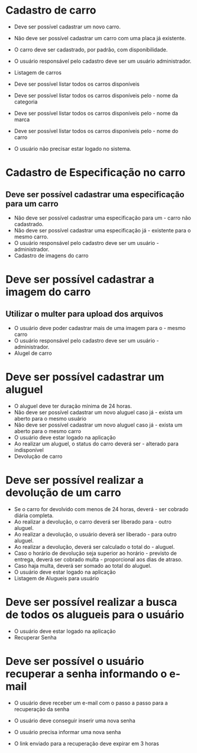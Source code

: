 # Cadastro de carro


- Deve ser possível cadastrar um novo carro.


- Não deve ser possível cadastrar um carro com uma placa já existente.
- O carro deve ser cadastrado, por padrão, com disponibilidade.
- O usuário responsável pelo cadastro deve ser um usuário administrador.
- Listagem de carros


- Deve ser possível listar todos os carros disponíveis
- Deve ser possível listar todos os carros disponíveis pelo - nome da categoria
- Deve ser possível listar todos os carros disponíveis pelo - nome da marca
- Deve ser possível listar todos os carros disponíveis pelo - nome do carro


- O usuário não precisar estar logado no sistema.
# Cadastro de Especificação no carro


## Deve ser possível cadastrar uma especificação para um carro


- Não deve ser possível cadastrar uma especificação para um - carro não cadastrado.
- Não deve ser possível cadastrar uma especificação já - existente para o mesmo carro.
- O usuário responsável pelo cadastro deve ser um usuário - administrador.
- Cadastro de imagens do carro


# Deve ser possível cadastrar a imagem do carro


## Utilizar o multer para upload dos arquivos


- O usuário deve poder cadastrar mais de uma imagem para o - mesmo carro
- O usuário responsável pelo cadastro deve ser um usuário - administrador.
- Alugel de carro


# Deve ser possível cadastrar um aluguel


- O aluguel deve ter duração mínima de 24 horas.
- Não deve ser possível cadastrar um novo aluguel caso já - exista um aberto para o mesmo usuário
- Não deve ser possível cadastrar um novo aluguel caso já - exista um aberto para o mesmo carro
- O usuário deve estar logado na aplicação
- Ao realizar um aluguel, o status do carro deverá ser - alterado para indisponível
- Devolução de carro


# Deve ser possível realizar a devolução de um carro


- Se o carro for devolvido com menos de 24 horas, deverá - ser cobrado diária completa.
- Ao realizar a devolução, o carro deverá ser liberado para - outro aluguel.
- Ao realizar a devolução, o usuário deverá ser liberado - para outro aluguel.
- Ao realizar a devolução, deverá ser calculado o total do - aluguel.
- Caso o horário de devolução seja superior ao horário - previsto de entrega, deverá ser cobrado multa - proporcional aos dias de atraso.
- Caso haja multa, deverá ser somado ao total do aluguel.
- O usuário deve estar logado na aplicação
- Listagem de Alugueis para usuário


# Deve ser possível realizar a busca de todos os alugueis para o usuário


- O usuário deve estar logado na aplicação
- Recuperar Senha


# Deve ser possível o usuário recuperar a senha informando o e-mail
- O usuário deve receber um e-mail com o passo a passo para a recuperação da senha
- O usuário deve conseguir inserir uma nova senha


- O usuário precisa informar uma nova senha
- O link enviado para a recuperação deve expirar em 3 horas

